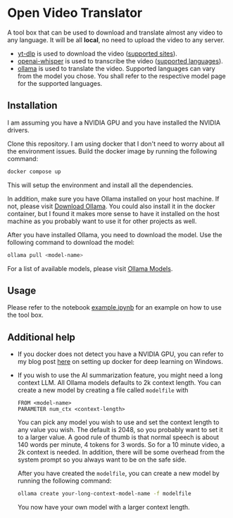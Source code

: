 # Open Video Translator

A tool box that can be used to download and translate almost any video to any language.
It will be all **local**, no need to upload the video to any server. 
- [yt-dlp](https://github.com/yt-dlp/yt-dlp) is used to download the video ([supported sites](https://github.com/yt-dlp/yt-dlp/blob/master/supportedsites.md)). 
- [openai-whisper](https://github.com/openai/whisper) is used to transcribe the video ([supported languages](https://github.com/openai/whisper/blob/main/whisper/tokenizer.py)). 
- [ollama](https://github.com/ollama/ollama-python) is used to translate the video. Supported languages can vary from the model you chose. You shall refer to the respective model page for the supported languages. 

## Installation

I am assuming you have a NVIDIA GPU and you have installed the NVIDIA drivers. 

Clone this repository. I am using docker that I don't need to worry about all the environment issues. Build the docker image by running the following command:

```bash
docker compose up
```

This will setup the environment and install all the dependencies.

In addition, make sure you have Ollama installed on your host machine. If not, please visit [Download Ollama](https://ollama.com/download). You could also install it in the docker container, but I found it makes more sense to have it installed on the host machine as you probably want to use it for other projects as well. 

After you have installed Ollama, you need to download the model. Use the following command to download the model:

```bash
ollama pull <model-name>
```

For a list of available models, please visit [Ollama Models](https://ollama.com/models).

## Usage 

Please refer to the notebook [example.ipynb](example.ipynb) for an example on how to use the tool box.


## Additional help 

- If you docker does not detect you have a NVIDIA GPU, you can refer to my blog post [here](https://minhao-zhang.github.io/2024-11-07-docker-as-vm/) on setting up docker for deep learning on Windows.


- If you wish to use the AI summarization feature, you might need a long context LLM. All Ollama models defaults to 2k context length. You can create a new model by creating a file called `modelfile` with 

    ```text 
    FROM <model-name>
    PARAMETER num_ctx <context-length>
    ```

    You can pick any model you wish to use and set the context length to any value you wish. The default is 2048, so you probably want to set it to a larger value. A good rule of thumb is that normal speech is about 140 words per minute, 4 tokens for 3 words. So for a 10 minute video, a 2k context is needed. In addition, there will be some overhead from the system prompt so you always want to be on the safe side. 

    After you have created the `modelfile`, you can create a new model by running the following command:

    ```bash
    ollama create your-long-context-model-name -f modelfile
    ```

    You now have your own model with a larger context length.